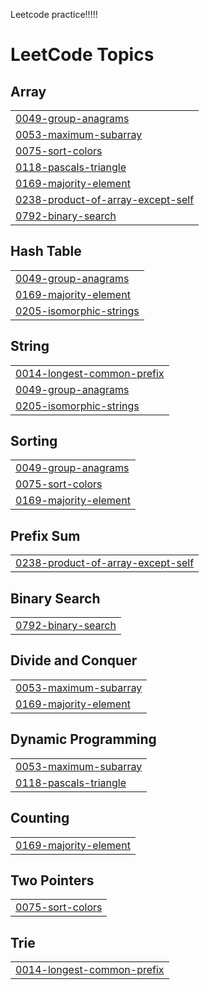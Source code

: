 Leetcode practice!!!!!

<!---LeetCode Topics Start-->
# LeetCode Topics
## Array
|  |
| ------- |
| [0049-group-anagrams](https://github.com/kunalranjan19/LeetCode/tree/master/0049-group-anagrams) |
| [0053-maximum-subarray](https://github.com/kunalranjan19/LeetCode/tree/master/0053-maximum-subarray) |
| [0075-sort-colors](https://github.com/kunalranjan19/LeetCode/tree/master/0075-sort-colors) |
| [0118-pascals-triangle](https://github.com/kunalranjan19/LeetCode/tree/master/0118-pascals-triangle) |
| [0169-majority-element](https://github.com/kunalranjan19/LeetCode/tree/master/0169-majority-element) |
| [0238-product-of-array-except-self](https://github.com/kunalranjan19/LeetCode/tree/master/0238-product-of-array-except-self) |
| [0792-binary-search](https://github.com/kunalranjan19/LeetCode/tree/master/0792-binary-search) |
## Hash Table
|  |
| ------- |
| [0049-group-anagrams](https://github.com/kunalranjan19/LeetCode/tree/master/0049-group-anagrams) |
| [0169-majority-element](https://github.com/kunalranjan19/LeetCode/tree/master/0169-majority-element) |
| [0205-isomorphic-strings](https://github.com/kunalranjan19/LeetCode/tree/master/0205-isomorphic-strings) |
## String
|  |
| ------- |
| [0014-longest-common-prefix](https://github.com/kunalranjan19/LeetCode/tree/master/0014-longest-common-prefix) |
| [0049-group-anagrams](https://github.com/kunalranjan19/LeetCode/tree/master/0049-group-anagrams) |
| [0205-isomorphic-strings](https://github.com/kunalranjan19/LeetCode/tree/master/0205-isomorphic-strings) |
## Sorting
|  |
| ------- |
| [0049-group-anagrams](https://github.com/kunalranjan19/LeetCode/tree/master/0049-group-anagrams) |
| [0075-sort-colors](https://github.com/kunalranjan19/LeetCode/tree/master/0075-sort-colors) |
| [0169-majority-element](https://github.com/kunalranjan19/LeetCode/tree/master/0169-majority-element) |
## Prefix Sum
|  |
| ------- |
| [0238-product-of-array-except-self](https://github.com/kunalranjan19/LeetCode/tree/master/0238-product-of-array-except-self) |
## Binary Search
|  |
| ------- |
| [0792-binary-search](https://github.com/kunalranjan19/LeetCode/tree/master/0792-binary-search) |
## Divide and Conquer
|  |
| ------- |
| [0053-maximum-subarray](https://github.com/kunalranjan19/LeetCode/tree/master/0053-maximum-subarray) |
| [0169-majority-element](https://github.com/kunalranjan19/LeetCode/tree/master/0169-majority-element) |
## Dynamic Programming
|  |
| ------- |
| [0053-maximum-subarray](https://github.com/kunalranjan19/LeetCode/tree/master/0053-maximum-subarray) |
| [0118-pascals-triangle](https://github.com/kunalranjan19/LeetCode/tree/master/0118-pascals-triangle) |
## Counting
|  |
| ------- |
| [0169-majority-element](https://github.com/kunalranjan19/LeetCode/tree/master/0169-majority-element) |
## Two Pointers
|  |
| ------- |
| [0075-sort-colors](https://github.com/kunalranjan19/LeetCode/tree/master/0075-sort-colors) |
## Trie
|  |
| ------- |
| [0014-longest-common-prefix](https://github.com/kunalranjan19/LeetCode/tree/master/0014-longest-common-prefix) |
<!---LeetCode Topics End-->